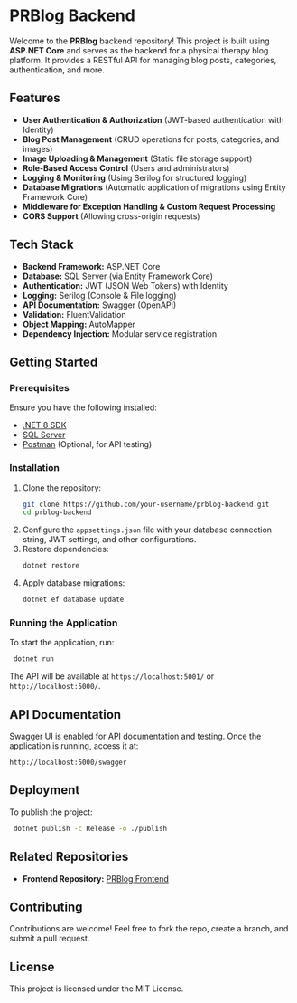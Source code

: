 # PRBlog Backend

Welcome to the **PRBlog** backend repository! This project is built using **ASP.NET Core** and serves as the backend for a physical therapy blog platform. It provides a RESTful API for managing blog posts, categories, authentication, and more.

## Features

- **User Authentication & Authorization** (JWT-based authentication with Identity)
- **Blog Post Management** (CRUD operations for posts, categories, and images)
- **Image Uploading & Management** (Static file storage support)
- **Role-Based Access Control** (Users and administrators)
- **Logging & Monitoring** (Using Serilog for structured logging)
- **Database Migrations** (Automatic application of migrations using Entity Framework Core)
- **Middleware for Exception Handling & Custom Request Processing**
- **CORS Support** (Allowing cross-origin requests)

## Tech Stack

- **Backend Framework:** ASP.NET Core
- **Database:** SQL Server (via Entity Framework Core)
- **Authentication:** JWT (JSON Web Tokens) with Identity
- **Logging:** Serilog (Console & File logging)
- **API Documentation:** Swagger (OpenAPI)
- **Validation:** FluentValidation
- **Object Mapping:** AutoMapper
- **Dependency Injection:** Modular service registration

## Getting Started

### Prerequisites

Ensure you have the following installed:

- [.NET 8 SDK](https://dotnet.microsoft.com/download)
- [SQL Server](https://www.microsoft.com/en-us/sql-server/sql-server-downloads)
- [Postman](https://www.postman.com/) (Optional, for API testing)

### Installation

1. Clone the repository:
   ```sh
   git clone https://github.com/your-username/prblog-backend.git
   cd prblog-backend
   ```
2. Configure the `appsettings.json` file with your database connection string, JWT settings, and other configurations.
3. Restore dependencies:
   ```sh
   dotnet restore
   ```
4. Apply database migrations:
   ```sh
   dotnet ef database update
   ```

### Running the Application

To start the application, run:
```sh
 dotnet run
```
The API will be available at `https://localhost:5001/` or `http://localhost:5000/`.

## API Documentation

Swagger UI is enabled for API documentation and testing. Once the application is running, access it at:
```
http://localhost:5000/swagger
```

## Deployment

To publish the project:
```sh
 dotnet publish -c Release -o ./publish
```

## Related Repositories

- **Frontend Repository:** [PRBlog Frontend](https://github.com/your-username/prblog-frontend)

## Contributing

Contributions are welcome! Feel free to fork the repo, create a branch, and submit a pull request.

## License

This project is licensed under the MIT License.
